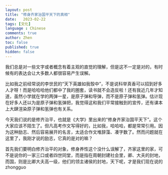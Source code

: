 ```yaml
---
layout: post
title: "修身齐家治国平天下的真相"
date:   2023-02-22
tags: [文化]
language : Chinese
comments: true
author: Zhen
toc: false
published: true
hidden: false
---
```

我们总是对一些文字或者概念有着主观的直觉的理解，但是这不一定是对的，有时候有的表达会让大多数人都很容易产生误解。

比如我之前经常说的李世民的“天下英雄如我彀中”，不是说科举真香可以招到好多人才呀！而是哈哈哈他们都中了我的圈套，读书就不会造反啦！还有我近几年才知道，虽然小学就在学的两弹一星，是原子弹和导弹，而不是原子弹和氢弹。估计现在好多人还以为是原子弹和氢弹把，我觉得这和我们平常接触到的宣传，还有课本上大肆渲染原子弹和氢弹也有关系。

今天我们说的是修齐治平，也就是《大学》里出来的“修身齐家治国平天下”。这个大家应该不陌生了。但凡高考作文写得好的，比如我，哈哈哈，都是常常引用。因为这种励志、然后容易展开的名言，太适合作文堆辞藻、凑字数了。然而问题就在这里了，我刚才说的励志，它真的是对的嘛？

首先我们要明白修齐治平的对象，修身养性这个没什么误解了，齐家这里的家，可不是说你的一家三口或者四世同堂，而是指在周朝封建社会里，卿、大夫的封地，而国，则是比卿大夫高一级，他们的领主诸侯的封地，天下呢，才是我们现在说的zhongguo
<!--stackedit_data:
eyJoaXN0b3J5IjpbMTMxMjAzNjA2NCwtODk2ODg1NDg5XX0=
-->